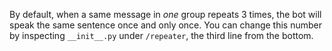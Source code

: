 By default, when a same message in *one* group repeats 3 times, the bot will speak the same sentence once and only once. You can change this number by inspecting `__init__.py` under `/repeater`, the third line from the bottom.